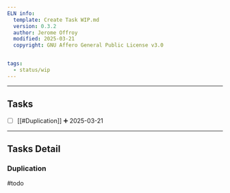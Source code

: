 ```yaml
---
ELN info:
  template: Create Task WIP.md
  version: 0.3.2
  author: Jerome Offroy
  modified: 2025-03-21
  copyright: GNU Affero General Public License v3.0


tags:
  - status/wip
---
```




---
## Tasks
- [ ] [[#Duplication]] ➕ 2025-03-21

---
## Tasks Detail


### Duplication
#todo





